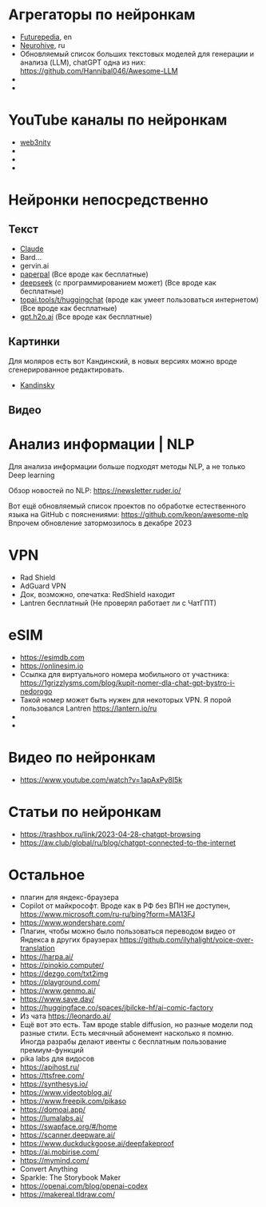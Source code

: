 # Агрегаторы по нейронкам

- [Futurepedia](https://www.futurepedia.io/), en
- [Neurohive](https://neurohive.io/ru/), ru
- Обновляемый список больших текстовых моделей для генерации и анализа (LLM), chatGPT одна из них: https://github.com/Hannibal046/Awesome-LLM 
- 
- 

# YouTube каналы по нейронкам

- [web3nity](https://www.youtube.com/@Web3nity/videos)
- 
- 
- 


# Нейронки непосредственно

## Текст

- [Claude](https://claude.ai)
- Bard...
- gervin.ai
- [paperpal](https://paperpal.com/) (Все вроде как бесплатные)
- [deepseek](https://www.deepseek.com/) (с программированием может) (Все вроде как бесплатные)
- [topai.tools/t/huggingchat](https://topai.tools/t/huggingchat) (вроде как умеет пользоваться интернетом) (Все вроде как бесплатные)
- [gpt.h2o.ai](https://gpt.h2o.ai/) (Все вроде как бесплатные)

## Картинки

Для моляров есть вот Кандинский, в новых версиях можно вроде сгенерированное редактировать.

- [Kandinsky](https://www.sberbank.com/promo/kandinsky/)


## Видео



# Анализ информации | NLP

Для анализа информации больше подходят методы NLP, а не только Deep learning

Обзор новостей по NLP: https://newsletter.ruder.io/

Вот ещё обновляемый список проектов по обработке естественного языка на GitHub  с пояснениями: https://github.com/keon/awesome-nlp
Впрочем обновление затормозилось в декабре 2023

# VPN

- Rad Shield
- AdGuard VPN
- Док, возможно, опечатка: RedShield находит
- Lantren бесплатный (Не проверял работает ли с ЧатГПТ)

# eSIM

- https://esimdb.com
- https://onlinesim.io
- Ссылка для виртуального номера мобильного от участника: https://1grizzlysms.com/blog/kupit-nomer-dla-chat-gpt-bystro-i-nedorogo
- Такой номер может быть нужен для некоторых VPN. Я порой пользовался Lantren https://lantern.io/ru 
- 
- 


# Видео по нейронкам

- https://www.youtube.com/watch?v=1apAxPy8I5k

# Статьи по нейронкам

- https://trashbox.ru/link/2023-04-28-chatgpt-browsing
- https://aw.club/global/ru/blog/chatgpt-connected-to-the-internet

# Остальное

- плагин для яндекс-браузера
- Copilot от майкрософт. Вроде как в РФ без ВПН не доступен, https://www.microsoft.com/ru-ru/bing?form=MA13FJ
- https://www.wondershare.com/
- Плагин, чтобы можно было пользоваться переводом видео от Яндекса в других браузерах https://github.com/ilyhalight/voice-over-translation
- https://harpa.ai/
- https://pinokio.computer/
- https://dezgo.com/txt2img
- https://playground.com/
- https://www.genmo.ai/
- https://www.save.day/
- https://huggingface.co/spaces/jbilcke-hf/ai-comic-factory
- Из чата  https://leonardo.ai/
- Ещё вот это есть. Там вроде stable diffusion, но разные модели под разные стили. Есть месячный абонемент насколько я помню. Иногда разрабы делают ивенты с бесплатным пользование премиум-функций
- pika labs для видосов
- https://apihost.ru/ 
- https://ttsfree.com/ 
- https://synthesys.io/
- https://www.videotoblog.ai/
- https://www.freepik.com/pikaso
- https://domoai.app/
- https://lumalabs.ai/
- https://swapface.org/#/home
- https://scanner.deepware.ai/ 
- https://www.duckduckgoose.ai/deepfakeproof
- https://ai.mobirise.com/
- https://mymind.com/
- Convert Anything
- Sparkle: The Storybook Maker
- https://openai.com/blog/openai-codex
- https://makereal.tldraw.com/
